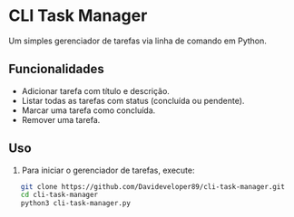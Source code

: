 # CLI Task Manager

Um simples gerenciador de tarefas via linha de comando em Python.

## Funcionalidades
- Adicionar tarefa com título e descrição.
- Listar todas as tarefas com status (concluída ou pendente).
- Marcar uma tarefa como concluída.
- Remover uma tarefa.

## Uso
1. Para iniciar o gerenciador de tarefas, execute:
```bash
   git clone https://github.com/Davideveloper89/cli-task-manager.git
   cd cli-task-manager
   python3 cli-task-manager.py
